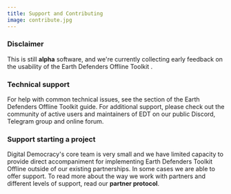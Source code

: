 ```yaml
---
title: Support and Contributing
image: contribute.jpg
---
```


### Disclaimer

This is still **alpha** software, and we're currently collecting early feedback on the usability of the Earth Defenders Offline Toolkit .

### Technical support

For help with common technical issues, see the section of the <app-button :inline="true" localurl=":8086">Earth Defenders Offline Toolkit guide</app-button>. For additional support, please check out the community of active users and maintainers of EDT on our public Discord, Telegram group and online forum.

<app-button :color="true" link="https://forum.earthdefenderstoolkit.com/" text="EDT Forum"></app-button>

<app-button font="white" color="#7289DA" link="https://discord.gg/KWRFDh3v73" text="Discord"></app-button>

<app-button font="white" color="#0088CC" link="https://t.me/+3t9fPkrkg4oxNjU5" text="Telegram"></app-button>

### Support starting a project

Digital Democracy's core team is very small and we have limited capacity to provide direct accompaniment for implementing Earth Defenders Toolkit Offline outside of our existing partnerships. In some cases we are able to offer support. To read more about the way we work with partners and different levels of support, read our **partner protocol**.

<app-button color="rgb(26, 162, 212)" link="https://drive.google.com/file/d/1c9C1-6v1EHKnfrYDsBn3VNu5qS_pUNMC/view" text="Partner protocol"></app-button>
